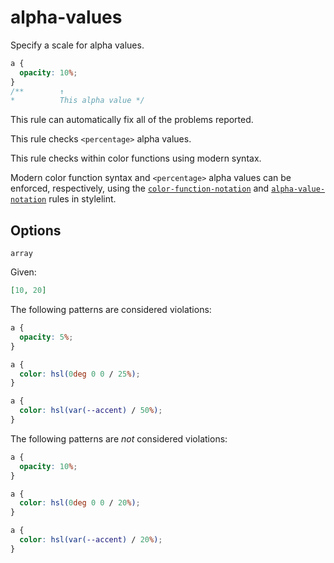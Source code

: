 # alpha-values

Specify a scale for alpha values.

```css
a {
  opacity: 10%;
}
/**        ↑
*          This alpha value */
```

This rule can automatically fix all of the problems reported.

This rule checks `<percentage>` alpha values.

This rule checks within color functions using modern syntax.

Modern color function syntax and `<percentage>` alpha values can be enforced, respectively, using the [`color-function-notation`](https://stylelint.io/user-guide/rules/color-function-notation) and [`alpha-value-notation`](https://stylelint.io/user-guide/rules/alpha-value-notation) rules in stylelint.

## Options

`array`

Given:

```json
[10, 20]
```

The following patterns are considered violations:

```css
a {
  opacity: 5%;
}
```

```css
a {
  color: hsl(0deg 0 0 / 25%);
}
```

```css
a {
  color: hsl(var(--accent) / 50%);
}
```

The following patterns are _not_ considered violations:

```css
a {
  opacity: 10%;
}
```

```css
a {
  color: hsl(0deg 0 0 / 20%);
}
```

```css
a {
  color: hsl(var(--accent) / 20%);
}
```
